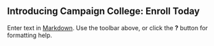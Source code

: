 ## Introducing Campaign College: Enroll Today
Enter text in [Markdown](http://daringfireball.net/projects/markdown/). Use the toolbar above, or click the **?** button for formatting help.
